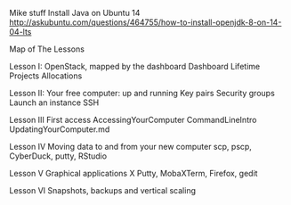 Mike stuff
Install Java  on Ubuntu 14
http://askubuntu.com/questions/464755/how-to-install-openjdk-8-on-14-04-lts

Map of The Lessons

Lesson I: OpenStack, mapped by the dashboard
Dashboard
Lifetime
Projects
Allocations

Lesson II:  Your free computer: up and running
Key pairs
Security groups
Launch an instance
SSH

Lesson III  First access
AccessingYourComputer
CommandLineIntro
UpdatingYourComputer.md

Lesson IV Moving data to and from your new computer
scp, pscp, CyberDuck, putty, RStudio

Lesson V Graphical applications
X
Putty, MobaXTerm, Firefox, gedit

Lesson VI   Snapshots, backups and vertical scaling

